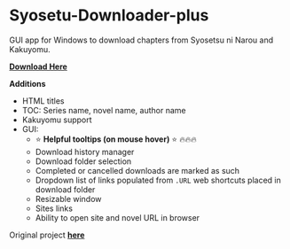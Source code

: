 # Syosetu-Downloader-plus

GUI app for Windows to download chapters from Syosetsu ni Narou and Kakuyomu.

**[Download Here](https://github.com/setsumi/Syosetu-Downloader-plus/releases/)**

**Additions**
- HTML titles
- TOC: Series name, novel name, author name
- Kakuyomu support
- GUI:
    - :star: **Helpful tooltips (on mouse hover)** :star: :fire::fire::fire:
    - Download history manager
    - Download folder selection
    - Completed or cancelled downloads are marked as such
    - Dropdown list of links populated from `.URL` web shortcuts placed in download folder
    - Resizable window
    - Sites links
    - Ability to open site and novel URL in browser

Original project **[here](https://github.com/LordZero25/Syosetu-Downloader/)**
